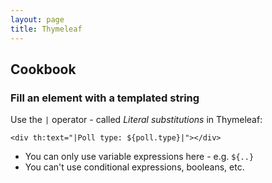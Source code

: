 ```yaml
---
layout: page
title: Thymeleaf
---
```


## Cookbook

### Fill an element with a templated string

Use the `|` operator - called _Literal substitutions_ in Thymeleaf:

```
<div th:text="|Poll type: ${poll.type}|"></div>
```

- You can only use variable expressions here - e.g. `${..}`
- You can't use conditional expressions, booleans, etc.
